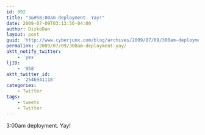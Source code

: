 ```yaml
---
id: 992
title: "3&#58;00am deployment. Yay!"
date: 2009-07-09T03:13:50-04:00
author: DizkoDan
layout: post
guid: 'http://www.cyberjunx.com/blog/archives/2009/07/09/300am-deployment-yay/'
permalink: /2009/07/09/300am-deployment-yay/
aktt_notify_twitter:
    - 'yes'
ljID:
    - '958'
aktt_twitter_id:
    - '2546941118'
categories:
    - Twitter
tags:
    - tweets
    - Twitter
---
```


3:00am deployment. Yay!